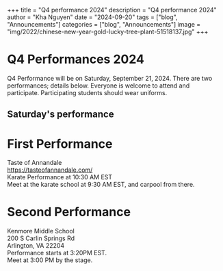+++
title = "Q4 performance 2024"
description = "Q4 performance 2024"
author = "Kha Nguyen"
date = "2024-09-20"
tags = ["blog", "Announcements"]
categories = ["blog", "Announcements"]
image =  "img/2022/chinese-new-year-gold-lucky-tree-plant-51518137.jpg"
+++


# Q4 Performances 2024

Q4 Performance will be on Saturday, September 21, 2024. There are two performances; details below. Everyone is welcome to attend and participate. Participating students should wear uniforms. 

## Saturday's performance

# First Performance  
Taste of Annandale  
https://tasteofannandale.com/  
Karate Performance at 10:30 AM EST   
Meet at the karate school at 9:30 AM EST, and carpool from there.


# Second Performance  
Kenmore Middle School  
200 S Carlin Springs Rd  
Arlington, VA 22204  
Performance starts at 3:20PM EST.  
Meet at 3:00 PM by the stage.  


